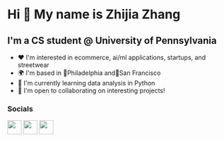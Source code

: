 Hi 👋 My name is Zhijia Zhang
=============================

I'm a CS student @ University of Pennsylvania
---------------------------------------------

* ❤️   I'm interested in ecommerce, ai/ml applications, startups, and streetwear
* 🌍  I'm based in 📍Philadelphia and📍San Francisco
* 🧠  I'm currently learning data analysis in Python
* 🤝  I'm open to collaborating on interesting projects!


### Socials

<p align="left"> <a href="https://discord.com/users/zz#4143" target="_blank" rel="noreferrer"><img src="https://raw.githubusercontent.com/danielcranney/readme-generator/main/public/icons/socials/discord.svg" width="32" height="32" /></a> <a href="https://www.github.com/zhijiazhang" target="_blank" rel="noreferrer"><img src="https://raw.githubusercontent.com/danielcranney/readme-generator/main/public/icons/socials/github.svg" width="32" height="32" /></a> <a href="https://www.linkedin.com/in/zhijiazhang" target="_blank" rel="noreferrer"><img src="https://raw.githubusercontent.com/danielcranney/readme-generator/main/public/icons/socials/linkedin.svg" width="32" height="32" /></a></p>
